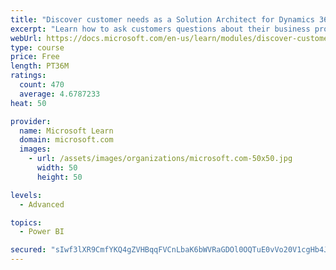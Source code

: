 ```yaml
---
title: "Discover customer needs as a Solution Architect for Dynamics 365 and Power Platform"
excerpt: "Learn how to ask customers questions about their business processes and feature requirements to create a viable solution."
webUrl: https://docs.microsoft.com/en-us/learn/modules/discover-customer-needs/
type: course
price: Free
length: PT36M
ratings:
  count: 470
  average: 4.6787233
heat: 50

provider:
  name: Microsoft Learn
  domain: microsoft.com
  images:
    - url: /assets/images/organizations/microsoft.com-50x50.jpg
      width: 50
      height: 50

levels:
  - Advanced

topics:
  - Power BI

secured: "sIwf3lXR9CmfYKQ4gZVHBqqFVCnLbaK6bWVRaGDOl0OQTuE0vVo20V1cgHb4JPThE2v/FqsgYNXPLFeChXFpdoSFtvxmrmGeLh7YdmH4nBqLF0nQ/jo9W/DjP8s+f+JwpEWp9khow+BAe8Bcxt7mUF4oauvvAlKBlRkhXqDev2nds2QYZiO9QttDUKwa0weCIoV0dI2Te6i7uG/AYFEbOsAoY+JBr0Zp/9zb9AsTDEWg2HCx3CRHr9moHry+ooQMj56V9YLzzfG8OxpW+b7LwWPVlu77h/ZkHGBWPFlEbWlsrHPCB8PKe1IOjAYNRRTwWDXkb7ZZ5nWWdlG1PLqHuYXTKIv6Pv0GnlCMiFc4WBdLWpTGPKNF18jTcvEWJ5OXmsvTvlj9Fpeddox5aiQwX30uZ0rBt8dWpuGL60bMz3Y=;zV9VWR/ksVpMk+6RGiWtdA=="
---
```


